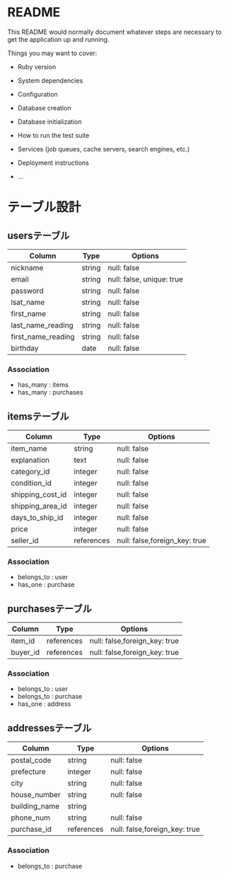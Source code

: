 # README

This README would normally document whatever steps are necessary to get the
application up and running.

Things you may want to cover:

* Ruby version

* System dependencies

* Configuration

* Database creation

* Database initialization

* How to run the test suite

* Services (job queues, cache servers, search engines, etc.)

* Deployment instructions

* ...

# テーブル設計

## usersテーブル

| Column             | Type   | Options                   |
| ------------------ | ------ | ------------------------- |
| nickname           | string | null: false               |
| email              | string | null: false, unique: true |
| password           | string | null: false               |
| lsat_name          | string | null: false               |
| first_name         | string | null: false               |
| last_name_reading  | string | null: false               |
| first_name_reading | string | null: false               |
| birthday           | date   | null: false               |

### Association
- has_many : items
- has_many : purchases

## itemsテーブル

| Column             | Type       | Options                       |
| ------------------ | ---------- | ----------------------------- |
| item_name          | string     | null: false                   |
| explanation        | text       | null: false                   |
| category_id        | integer    | null: false                   |
| condition_id       | integer    | null: false                   |
| shipping_cost_id   | integer    | null: false                   |
| shipping_area_id   | integer    | null: false                   |
| days_to_ship_id    | integer    | null: false                   |
| price              | integer    | null: false                   |
| seller_id          | references | null: false,foreign_key: true |

### Association
- belongs_to : user
- has_one : purchase

## purchasesテーブル

| Column             | Type       | Options                       |
| ------------------ | ---------- | ----------------------------- |
| item_id            | references | null: false,foreign_key: true |
| buyer_id           | references | null: false,foreign_key: true |

### Association
- belongs_to : user
- belongs_to : purchase
- has_one    : address

## addressesテーブル

| Column        | Type       | Options                       |
| ------------- | ---------- | ----------------------------- |
| postal_code   | string     | null: false                   |
| prefecture    | integer    | null: false                   |
| city          | string     | null: false                   |
| house_number  | string     | null: false                   |
| building_name | string     |                               |
| phone_num     | string     | null: false                   |
| purchase_id   | references | null: false,foreign_key: true |

### Association
- belongs_to : purchase